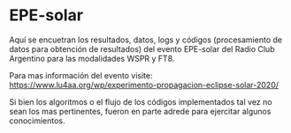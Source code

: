 # EPE-solar

Aquí se encuetran los resultados, datos, logs y códigos (procesamiento de datos para obtención de resultados) del evento EPE-solar del Radio Club Argentino para las modalidades WSPR y FT8.

Para mas información del evento visite: https://www.lu4aa.org/wp/experimento-propagacion-eclipse-solar-2020/

Si bien los algoritmos o el flujo de los códigos implementados tal vez no sean los mas pertinentes, fueron en parte adrede para ejercitar algunos conocimientos.
